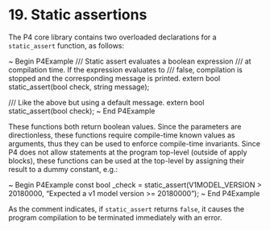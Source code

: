 # 19. Static assertions


The P4 core library contains two overloaded declarations for a
`static_assert` function, as follows:

\~ Begin P4Example /// Static assert evaluates a boolean expression ///
at compilation time. If the expression evaluates to /// false,
compilation is stopped and the corresponding message is printed. extern
bool static\_assert(bool check, string message);

/// Like the above but using a default message. extern bool
static\_assert(bool check); \~ End P4Example

These functions both return boolean values. Since the parameters are
directionless, these functions require compile-time known values as
arguments, thus they can be used to enforce compile-time invariants.
Since P4 does not allow statements at the program top-level (outside of
apply blocks), these functions can be used at the top-level by assigning
their result to a dummy constant, e.g.:

\~ Begin P4Example const bool \_check = static\_assert(V1MODEL\_VERSION
\> 20180000, “Expected a v1 model version \>= 20180000”); \~ End
P4Example

As the comment indicates, if `static_assert` returns `false`, it causes
the program compilation to be terminated immediately with an error.

